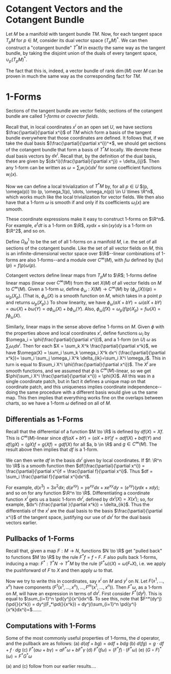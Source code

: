 $\newcommand{\pd}[2]{\frac{\partial #1}{\partial #2}}$ 
# Cotangent Vectors and the Cotangent Bundle
Let $M$ be a manifold with tangent bundle $TM$. Now, for each tangent space $T_pM$ for $p \in M$, consider its dual vector space $(T_pM)^*$. We can then construct a "cotangent bundle" $T^*M$ in exactly the same way as the tangent bundle, by taking the disjoint union of the duals of every tangent space, $\cup_p (T_pM)^*$.

The fact that this is, indeed, a vector bundle of rank $\dim(M)$ over $M$ can be proven in much the same way as the corresponding fact for $TM$. 
# 1-Forms
Sections of the tangent bundle are vector fields; sections of the cotangent bundle are called *1-forms* or *covector fields*.  

Recall that, in local coordinates $x^i$ on an open set $U$, we have sections $\frac{\partial}{\partial x^i}$ of $TM$ which form a basis of the tangent bundle everywhere that those coordinates are defined. It follows that, if we take the dual basis $(\frac{\partial}{\partial x^i})^*$, we should get sections of the cotangent bundle that form a basis of $T^*M$ locally. We denote these dual basis vectors by $dx^i$. Recall that, by the definition of the dual basis, these are given by $(dx^i)(\frac{\partial}{\partial x^j}) = \delta_{ij}$. Then any 1-form can be written as $\omega = \sum_i  w_i(x) dx^i$ for some coefficient functions $w_i(x)$. 

Now we can define a local trivialization of $T^*M$ by, for all $p \in U$ $(p, \omega(p)) \to (p, \omega_1(p), \dots, \omega_n(p)) \in U \times \R^n$, which works much like the local trivialization for vector fields. We then also have that a 1-form $\omega$ is smooth if and only if its coefficients $\omega_i(x)$ are smooth. 

These coordinate expressions make it easy to construct 1-forms on $\R^n$. For example, $e^t dt$ is a 1-form on $\R$, $xydx + \sin(xy)dy$ is a $1$-form on $\R^2$, and so on. 

Define $\Omega^1_M$ to be the set of all 1-forms on a manifold $M$, i.e. the set of all sections of the cotangent bundle. Like the set of all vector fields on $M$, this is an infinite-dimensional vector space over $\R$--linear combinations of 1-forms are also 1-forms--and a module over $C^\infty(M)$, with $f\omega$ defined by $(f\omega)(p) = f(p)\omega(p)$. 

Cotangent vectors define linear maps from $T_pM$ to $\R$; 1-forms define linear maps (linear over $C^\infty(M)$) from the set $X(M)$ of all vector fields on $M$ to $C^\infty(M)$. Given a 1-form $\omega$, define $\phi_\omega: X(M) \to C^\infty(M)$ by $(\phi_\omega(X))(p) = \omega_p(X_p)$.  (That is, $\phi_\omega(X)$ is a smooth function on $M$, which takes in a point $p$ and returns $\omega_p(X_p)$.) To show linearity, we have $\phi_\omega(aX + bY) = \omega(aX + bY) = a\omega(X) + b\omega(Y) = a\phi_\omega(X) + b\phi_\omega(Y)$. Also, $\phi_\omega(fX) = \omega_p(f(p)X_p) = f\omega(X) = f\phi_\omega(X)$. 

Similarly, linear maps in the sense above define 1-forms on $M$. Given $\phi$ with the properties above and local coordinates $x^i$, define functions $\omega_i$ by $\omega_i = \phi(\frac{\partial}{\partial x^i})$, and a 1-form (on $U$) $\omega$ as $\sum_i \omega_i dx^i$. Then for each $X = \sum_k X^k \frac{\partial}{\partial x^k}$, we have $\omega(X) = \sum_i \sum_k \omega_i X^k dx^i (\frac{\partial}{\partial x^k})= \sum_i \sum_j \omega_i X^k \delta_{ik}=\sum_i X^i \omega_i$. This in turn is equal to $\sum_i X^i \phi(\frac{\partial}{\partial x^i})$. The $X^i$ are smooth functions, and we assumed that $\phi$ is $C^\infty(M)$-linear, so we get $\phi(\sum_i X^i \frac{\partial}{\partial x^i}) = \phi(X)$. All this was in a single coordinate patch, but in fact it defines a unique map on that coordinate patch, and this uniqueness implies coordinate independence--doing the same procedure with a different basis would give us the same map. This then implies that everything works fine on the overlaps between charts, so we have a 1-form $\omega$ defined on all of $M$. 

## Differentials as 1-Forms
Recall that the differential of a function $M \to \R$ is defined by $df(X) = Xf$. This is $C^\infty(M)$-linear since $df(aX + bY) = (aX + bY)f = adf(X) + bdf(Y)$ and $df(gX) = (gX)f = g(Xf) = gdf(X)$ for all $a, b \in \R$ and $g \in C^\infty(M)$. The result above then implies that $df$ is a 1-form.

We can then write $df$ in the basis $dx^i$ given by local coordinates. If $f: \R^n \to \R$ is a smooth function then $df(\frac{\partial}{\partial x^i}) = \frac{\partial}{\partial x^i}f = \frac{\partial f}{\partial x^i}$. Thus $df = \sum_i \frac{\partial f}{\partial x^i}dx^i$. 

For example, $d(x^3) = 3x^2 dx$; $d(e^{xy}) = ye^{xy}dx + xe^{xy}dy = (e^{xy})(ydx + xdy)$; and so on for any function $\R^n \to \R$. Differentiating a coordinate function $x^i$ gets us a basic 1-form $dx^i$, defined by $dx^i (X)= X(x^i)$; so, for example, $dx^i (\frac{\partial }{\partial x^k}) = \delta_{ik}$. Thus the differentials of the $x^i$ are the dual basis to the basis $\frac{\partial}{\partial x^i}$ of the tangent space, justifying our use of $dx^i$ for the dual basis vectors earlier. 

## Pullbacks of 1-Forms
Recall that, given a map $F: M \to N$, functions $N \to \R$ get "pulled back" to functions $M \to \R$ by the rule $F^*f = f \circ F$. $F$ also pulls back 1-forms, inducing a map: $F^*: T^*N \to T^*M$ by the rule $(F^*\omega)(X) = \omega(F_*X)$, i.e. we apply the pushforward of $F$ to $X$ and then apply $\omega$ to that. 

Now we try to write this in coordinates, say $x^i$ on $M$ and $y^i$ on $N$. Let $F(x^1, \dots, x^n)$ have components $(F^1(x^1, \dots, x^n), \dots, F^m (x^1, \dots, x^n))$. Then $F^*\omega$, as a 1-form on $M$, will have an expression in terms of $dx^i$. First consider $F^*(dy^j)$. This is equal to $\sum_{i=1}^n \pd{y^j}{x^i}dx^i$. To see this, note that $F^*(dy^j)(\pd{}{x^k}) = dy^j(F_*\pd{}{x^k}) = dy^j(\sum_{i=1}^n \pd{y^i}{x^k}dx^i)=$.......

## Computations with 1-Forms
Some of the most commonly useful properties of 1-forms, the $d$ operator, and the pullback are as follows:
(a) $d(af + bg) = adf + bdg$ 
(b) $d(fg) = g \cdot df + f \cdot dg$ 
(c) $F^*(a\omega + b\gamma) = aF^*\omega + bF^* \gamma$
(d) $F^*(f\omega) = (F^*f) \cdot (F^*\omega)$
(e) $(G \circ F)^*(\omega) = F^*G^*\omega$

(a) and (c) follow from our earlier results....